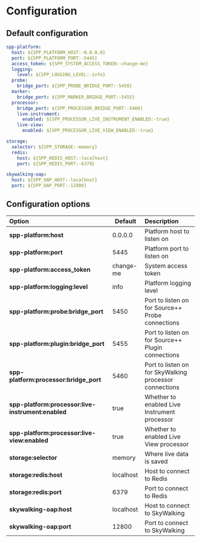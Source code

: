 # Configuration

## Default configuration

```yaml
spp-platform:
  host: ${SPP_PLATFORM_HOST:-0.0.0.0}
  port: ${SPP_PLATFORM_PORT:-5445}
  access_token: ${SPP_SYSTEM_ACCESS_TOKEN:-change-me}
  logging:
    level: ${SPP_LOGGING_LEVEL:-info}
  probe:
    bridge_port: ${SPP_PROBE_BRIDGE_PORT:-5450}
  marker:
    bridge_port: ${SPP_MARKER_BRIDGE_PORT:-5455}
  processor:
    bridge_port: ${SPP_PROCESSOR_BRIDGE_PORT:-5460}
    live-instrument:
      enabled: ${SPP_PROCESSOR_LIVE_INSTRUMENT_ENABLED:-true}
    live-view:
      enabled: ${SPP_PROCESSOR_LIVE_VIEW_ENABLED:-true}

storage:
  selector: ${SPP_STORAGE:-memory}
  redis:
    host: ${SPP_REDIS_HOST:-localhost}
    port: ${SPP_REDIS_PORT:-6379}

skywalking-oap:
  host: ${SPP_OAP_HOST:-localhost}
  port: ${SPP_OAP_PORT:-12800}
```

## Configuration options

| Option                                             | Default   | Description                                            |
|:---------------------------------------------------|-----------|:-------------------------------------------------------|
| **spp-platform:host**                              | 0.0.0.0   | Platform host to listen on                             |
| **spp-platform:port**                              | 5445      | Platform port to listen on                             |
| **spp-platform:access_token**                      | change-me | System access token                                    |
| **spp-platform:logging:level**                     | info      | Platform logging level                                 |
| **spp-platform:probe:bridge_port**                 | 5450      | Port to listen on for Source++ Probe connections       |
| **spp-platform:plugin:bridge_port**                | 5455      | Port to listen on for Source++ Plugin connections      |
| **spp-platform:processor:bridge_port**             | 5460      | Port to listen on for SkyWalking processor connections |
| **spp-platform:processor:live-instrument:enabled** | true      | Whether to enabled Live Instrument processor           |
| **spp-platform:processor:live-view:enabled**       | true      | Whether to enabled Live View processor                 |
| **storage:selector**                               | memory    | Where live data is saved                               |
| **storage:redis:host**                             | localhost | Host to connect to Redis                               |
| **storage:redis:port**                             | 6379      | Port to connect to Redis                               |
| **skywalking-oap:host**                            | localhost | Host to connect to SkyWalking                          |
| **skywalking-oap:port**                            | 12800     | Port to connect to SkyWalking                          |